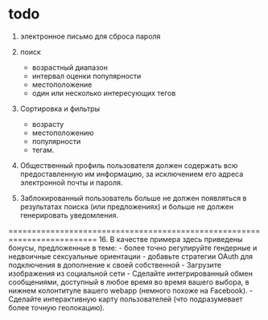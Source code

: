 # todo

1. электронное письмо для сброса пароля
3. поиск
	- возрастный диапазон 
	- интервал оценки популярности
	- местоположение 
	- один или несколько интересующих тегов 

7. Сортировка и фильтры
	- возрасту 
	- местоположению 
	- популярности 
	- тегам.     

12. Общественный профиль пользователя должен содержать всю предоставленную им информацию, за исключением его адреса электронной почты и пароля. 
14. Заблокированный пользователь больше не должен появляться в результатах поиска (или предложениях) и больше не должен генерировать уведомления. 

=========================================================================
16. В качестве примера здесь приведены бонусы, предложенные в теме: 
    - более точно регулируйте гендерные и недвоичные сексуальные ориентации 
    - добавьте стратегии OAuth для подключения в дополнение к своей собственной 
    - Загрузите изображения из социальной сети 
    - Сделайте интегрированный обмен сообщениями, доступный в любое время во время вашего 
    выбора, в нижнем колонтитуле вашего webapp (немного похоже на Facebook). 
    - Сделайте интерактивную карту пользователей (что подразумевает 
    более точную геолокацию).
